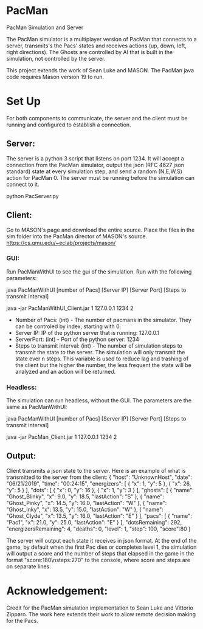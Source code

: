 # PacMan
PacMan Simulation and Server

The PacMan simulator is a multiplayer version of PacMan that connects to a server, transmits's the Pacs' states and receives actions (up, down, left, right directions). The Ghosts are controlled by AI that is built in the simulation, not controlled by the server.

This project extends the work of Sean Luke and MASON. The PacMan java code requires Mason version 19 to run.

# Set Up
For both components to communicate, the server and the client must be running and configured to establish a connection.

## Server:
The server is a python 3 script that listens on port 1234. It will accept a connection from the PacMan simulator, output the json (RFC 4627 json standard) state at every simulation step, and send a random (N,E,W,S) action for PacMan 0. The server must be running before the simulation can connect to it.

python PacServer.py

## Client:
Go to MASON's page and download the entire source. Place the files in the sim folder into the PacMan director of MASON's source.
https://cs.gmu.edu/~eclab/projects/mason/

### GUI: 
Run PacManWithUI to see the gui of the simulation. Run with the following parameters:

java PacManWithUI [number of Pacs] [Server IP] [Server Port] [Steps to transmit interval]

java -jar PacManWithUI_Client.jar 1 127.0.0.1 1234 2

 - Number of Pacs: (int) - The number of pacmans in the simulator. They can be controled by index, starting with 0.
 - Server IP: IP of the python server that is running: 127.0.0.1
 - ServerPort: (int) - Port of the python server: 1234
 - Steps to transmit interval: (int) - The number of simulation steps to transmit the state to the server. The simulation will only transmit the state ever n steps. This variable is used to reduce lag and trashing of the client but the higher the number, the less frequent the state will be analyzed and an action will be returned.
 
### Headless: 
The simulation can run headless, without the GUI. The parameters are the same as PacManWithUI:
 
 java PacManWithUI [number of Pacs] [Server IP] [Server Port] [Steps to transmit interval]
 
 java -jar PacMan_Client.jar 1 127.0.0.1 1234 2
 
## Output:
Client transmits a json state to the server. Here is an example of what is transmitted to the server from the client:
{ "host": "UnknownHost", "date": "06/21/2019", "time": "00:24:15", "energizers": [ { "x": 1, "y": 5 }, { "x": 26, "y": 5 } ], "dots": [ { "x": 0, "y": 16 }, { "x": 1, "y": 3 } ], "ghosts": [ { "name": "Ghost_Blinky", "x": 9.0, "y": 18.5, "lastAction": "S" }, { "name": "Ghost_Pinky", "x": 14.5, "y": 16.0, "lastAction": "W" }, { "name": "Ghost_Inky", "x": 13.5, "y": 15.0, "lastAction": "W" }, { "name": "Ghost_Clyde", "x": 13.5, "y": 16.0, "lastAction": "E" } ], "pacs": [ { "name": "Pac1", "x": 21.0, "y": 25.0, "lastAction": "E" } ], "dotsRemaining": 292, "energizersRemaining": 4, "deaths": 0, "level": 1, "step": 100, "score":80 }

 The server will output each state it receives in json format. At the end of the game, by default when the first Pac dies or completes level 1, the simulation will output a score and the number of steps that elapsed in the game in the format "score:180\nsteps:270" to the console, where score and steps are on separate lines.
 
 # Acknowledgement:
 Credit for the PacMan simulation implementation to Sean Luke and Vittorio Zipparo. The work here extends their work to allow remote decision making for the Pacs.
